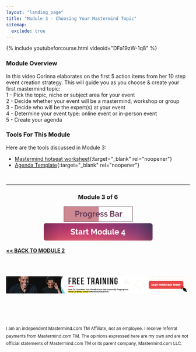 ```yaml
---
layout: "landing_page"
title: "Module 3 - Choosing Your Mastermind Topic"
sitemap:
  exclude: true  
---
```

 <div class="separator-2"></div>
 
{% include youtubeforcourse.html videoid="DFa19zW-1q8" %}

### Module Overview
In this video Corinna elaborates on the first 5 action items from her 10 step event creation strategy. This will guide you as you choose & create your first mastermind topic:<br>
1 - Pick the topic, niche or subject area for your event<br>
2 - Decide whether your event will be a mastermind, workshop or group<br>
3 - Decide who will be the expert(s) at your event<br>
4 - Determine your event type: online event or in-person event<br>
5 - Create your agenda<br>

### Tools For This Module
Here are the tools discussed in Module 3:<br>
- [Mastermind hotseat worksheet](/printables/mastermind_worksheet.pdf){:target="_blank" rel="noopener"}<br>
- [Agenda Template](https://docs.google.com/document/d/15_5uMhVncYIBxnzn3PJambX5KpOZhEjaRdg27acFPfA/edit?usp=sharing){:target="_blank" rel="noopener"}

<br>

***

<center>
<h3>Module 3 of 6</h3>
<img src="/i/ff/mastermindcourse/progressbar3.png" alt="Progress bar 50% complete">
<br>
<a href="/ff/masterminds/c19/modules/module-4">
  <img src="/ff/masterminds/c19/buttons/module_4.png" alt="Make money with Masterminds Module 4 button">
</a>
</center>

**[<< BACK TO MODULE 2](/ff/masterminds/c19/modules/module-2)**

<br><br>
<center>
<a href="https://dgachieve.com/joining?source=ILDmmcoursebanner&a=1899" target="blank" rel="noopener"><img src="/i/ads/kbb/970x90.jpg" /></a>
</center>

<br><br><br>

<sub>I am an independent Mastermind.com TM Affiliate, not an employee. I receive referral payments from Mastermind.com TM. The opinions expressed here are my own and are not official statements of Mastermind.com TM or its parent company, Mastermind.com LLC.</sub>